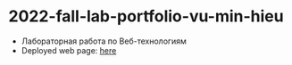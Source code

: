 # 2022-fall-lab-portfolio-vu-min-hieu
* Лабораторная работа по Веб-технологиям
* Deployed web page: [here](http://hieuminhvuu.github.io/portfolio)
